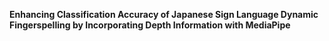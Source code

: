 __Enhancing Classification Accuracy of Japanese Sign Language Dynamic Fingerspelling by Incorporating Depth Information with MediaPipe__
